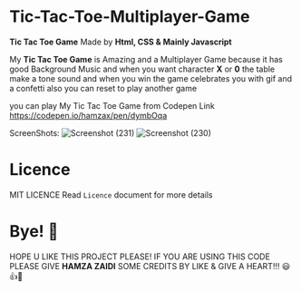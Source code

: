 # Tic-Tac-Toe-Multiplayer-Game
**Tic Tac Toe Game** Made by **Html, CSS &amp; Mainly Javascript**

My **Tic Tac Toe Game** is Amazing and a Multiplayer Game because it has good Background Music and when you want character **X** or **0** the table make a tone sound and when you win the game celebrates you with gif and a confetti also you can reset to play another game

you can play My Tic Tac Toe Game from Codepen Link https://codepen.io/hamzax/pen/dymbOqa 

ScreenShots:
![Screenshot (231)](https://user-images.githubusercontent.com/52501040/175788382-0ce7c0c9-a623-47d2-a951-1b5a0615117e.png)
![Screenshot (230)](https://user-images.githubusercontent.com/52501040/175788387-86547473-2bf5-43fe-9cd1-f586bed12e84.png)

# Licence

MIT LICENCE
Read `Licence` document for more details

# Bye! 👋

HOPE U LIKE THIS PROJECT PLEASE! IF YOU ARE USING THIS CODE PLEASE GIVE **HAMZA ZAIDI** SOME CREDITS BY LIKE & GIVE A HEART!!! 😃👍💛
